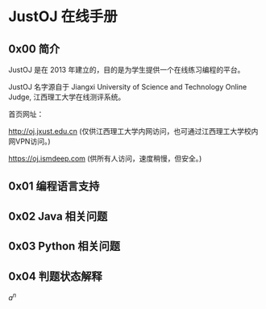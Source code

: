 # JustOJ 在线手册

## 0x00 简介

JustOJ 是在 2013 年建立的，目的是为学生提供一个在线练习编程的平台。

JustOJ 名字源自于 Jiangxi University of Science and Technology Online Judge, 江西理工大学在线测评系统。

首页网址：

http://oj.jxust.edu.cn (仅供江西理工大学内网访问，也可通过江西理工大学校内网VPN访问。)

https://oj.ismdeep.com (供所有人访问，速度稍慢，但安全。)

## 0x01 编程语言支持

## 0x02 Java 相关问题

## 0x03 Python 相关问题

## 0x04 判题状态解释



$a^n$

